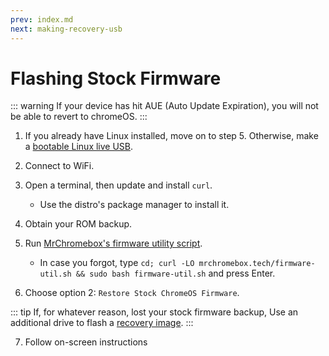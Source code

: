 ```yaml
---
prev: index.md
next: making-recovery-usb
---
```


# Flashing Stock Firmware

::: warning
If your device has hit AUE (Auto Update Expiration), you will not be able to revert to chromeOS.
:::

1. If you already have Linux installed, move on to step 5. Otherwise, make a [bootable Linux live USB](../installing/bootableusb.md).

2. Connect to WiFi.

3. Open a terminal, then update and install `curl`.

   - Use the distro's package manager to install it.

4. Obtain your ROM backup.

5. Run [MrChromebox's firmware utility script](https://mrchromebox.tech/#fwscript).

   - In case you forgot, type `cd; curl -LO mrchromebox.tech/firmware-util.sh && sudo bash firmware-util.sh` and press Enter.

6. Choose option 2: `Restore Stock ChromeOS Firmware`.

::: tip
If, for whatever reason, lost your stock firmware backup, Use an additional drive to flash a [recovery image](making-recovery-usb.md).
:::

7. Follow on-screen instructions
